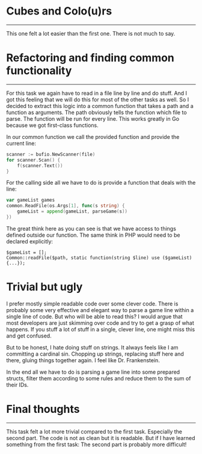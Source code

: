 # Cubes and Colo(u)rs
___
This one felt a lot easier than the first one. There is not much to say.

# Refactoring and finding common functionality
___
For this task we again have to read in a file line by line and do stuff. And I got this feeling that we will do this for 
most of the other tasks as well. So I decided to extract this logic into a common function that takes a path and a function
as arguments. The path obviously tells the function which file to parse. The function will be run for every line.
This works greatly in Go because we got first-class functions.

In our common function we call the provided function and provide the current line:
```go
scanner := bufio.NewScanner(file)
for scanner.Scan() {
	f(scanner.Text())
}
```
For the calling side all we have to do is provide a function that deals with the line:
```go
var gameList games
common.ReadFile(os.Args[1], func(s string) {
	gameList = append(gameList, parseGame(s))
})
```
The great think here as you can see is that we have access to things defined outside our function. The same think in PHP 
would need to be declared explicitly:
```
$gameList = [];
Common::readFile($path, static function(string $line) use ($gameList) {...});
```

# Trivial but ugly

I prefer mostly simple readable code over some clever code. There is probably some very effective and elegant way to parse
a game line within a single line of code. But who will be able to read this? I would argue that most developers are just skimming
over code and try to get a grasp of what happens. If you stuff a lot of stuff in a single, clever line, one might miss this
and get confused. 

But to be honest, I hate doing stuff on strings. It always feels like I am committing a cardinal sin. Chopping up strings,
replacing stuff here and there, gluing things together again. I feel like Dr. Frankenstein.

In the end all we have to do is parsing a game line into some prepared structs, filter them according to some rules and
reduce them to the sum of their IDs. 

# Final thoughts
___
This task felt a lot more trivial compared to the first task. Especially the second part. The code is not as clean but it 
is readable. But if I have learned something from the first task: The second part is probably more difficult!
